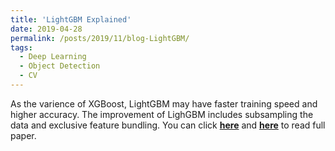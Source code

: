 ```yaml
---
title: 'LightGBM Explained'
date: 2019-04-28
permalink: /posts/2019/11/blog-LightGBM/
tags:
  - Deep Learning
  - Object Detection
  - CV
---
```


As the varience of XGBoost, LightGBM may have faster training speed and higher accuracy. The improvement of LighGBM includes subsampling the data and exclusive feature bundling. You can click [**here**](https://zhuanlan.zhihu.com/p/60606061) and [**here**](https://github.com/PrideLee/Machine-Learning-Notes/tree/master/Machine%20Learning/LightGBM) to read full paper.
